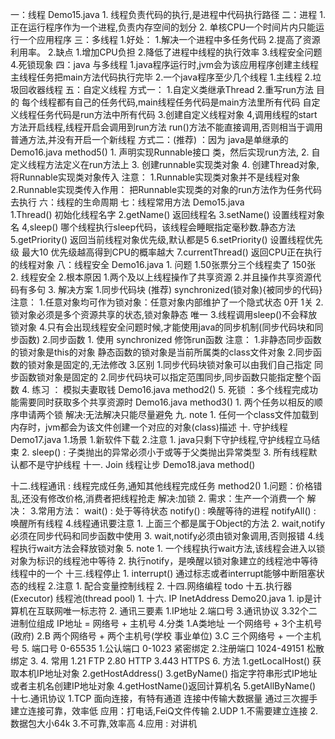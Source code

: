 一：线程  Demo15.java
    1. 线程负责代码的执行,是进程中代码执行路径
二：进程
    1. 正在运行程序作为一个进程,负责内存空间的划分
    2. 单核CPU一个时间片内只能运行一个应用程序
三：多线程
    1.好处：
        1.解决一个进程中多任务代码
        2.提高了资源利用率。
    2.缺点
        1.增加CPU负担
        2.降低了进程中线程的执行效率
        3.线程安全问题
        4.死锁现象
四：java 与多线程
    1.java程序运行时,jvm会为该应用程序创建主线程
    主线程任务把main方法代码执行完毕
    2.一个java程序至少几个线程
        1.主线程 2.垃圾回收器线程
五：自定义线程
    方式一：
        1.自定义类继承Thread
        2.重写run方法 目的
            每个线程都有自己的任务代码,main线程任务代码是main方法里所有代码
            自定义线程任务代码是run方法中所有代码
        3.创建自定义线程对象
        4,调用线程的start方法开启线程,线程开启会调用到run方法
            run()方法不能直接调用,否则相当于调用普通方法,并没有开启一个新线程
    方式二：(推荐) ：因为 java是单继承的   Demo16.java method5()
        1. 声明实现Runnable接口 类，然后实现run方法,
        2. 自定义线程方法定义在run方法上
        3. 创建runnable实现类对象
        4. 创建Thread对象,将Runnable实现类对象传入
        注意：
            1.Runnable实现类对象并不是线程对象
            2.Runnable实现类传入作用：
                把Runnable实现类的对象的run方法作为任务代码去执行
六：线程的生命周期
七：线程常用方法  Demo15.java   
    1.Thread()  初始化线程名字
    2.getName() 返回线程名
    3.setName() 设置线程对象名
    4,sleep() 哪个线程执行sleep代码，该线程会睡眠指定毫秒数.静态方法
    5.getPriority() 返回当前线程对象优先级,默认都是5
    6.setPriority() 设置线程优先级 最大10        优先级越高得到CPU的概率越大
    7.currentThread() 返回CPU正在执行的线程对象
八：线程安全      Demo16.java
    1. 问题
        1.50张票分三个线程卖了 150张
        2. 线程安全
    2.根本原因
        1.两个及以上线程操作了共享资源
        2.并且操作共享资源代码有多句
    3. 解决方案
        1.同步代码块  (推荐)
            synchronized(锁对象){被同步的代码}
            注意：
                1.任意对象均可作为锁对象：任意对象内部维护了一个隐式状态 0开 1关
                2.锁对象必须是多个资源共享的状态,锁对象静态 唯一
                3.线程调用sleep()不会释放锁对象
                4.只有会出现线程安全问题时候,才能使用java的同步机制(同步代码块和同步函数)
        2.同步函数
            1. 使用 synchronized 修饰run函数
            注意：
                1.非静态同步函数的锁对象是this的对象
                  静态函数的锁对象是当前所属类的class文件对象
                2.同步函数的锁对象是固定的,无法修改
        3.区别
            1.同步代码块锁对象可以由我们自己指定
              同步函数锁对象是固定的
            2.同步代码块可以指定范围同步,同步函数只能指定整个函数
    4. 练习 ： 模拟夫妻取钱 Demo16.java  method2()
    5. 死锁 ：多个线程完成功能需要同时获取多个共享资源时 Demo16.java  method3()
        1. 两个任务以相反的顺序申请两个锁
        解决:无法解决只能尽量避免
九. note
    1. 任何一个class文件加载到内存时，jvm都会为该文件创建一个对应的对象(class)描述
十. 守护线程         Demo17.java
    1.场景
        1.新软件下载
    2.注意
        1. java只剩下守护线程,守护线程立马结束
        2. sleep() : 子类抛出的异常必须小于或等于父类抛出异常类型
        3. 所有线程默认都不是守护线程
十一. Join 线程让步  Demo18.java   method()

十二.线程通讯 : 线程完成任务,通知其他线程完成任务 method2()
    1.问题：价格错乱,还没有修改价格,消费者把线程抢走
        解决:加锁
    2. 需求：生产一个消费一个
        解决：
    3.常用方法：
        wait()      :  处于等待状态
        notify()    :   唤醒等待的进程
        notifyAll() :  唤醒所有线程
    4.线程通讯要注意
        1. 上面三个都是属于Object的方法
        2. wait,notify必须在同步代码和同步函数中使用
        3. wait,notify必须由锁对象调用,否则报错
        4.线程执行wait方法会释放锁对象
    5. note
        1. 一个线程执行wait方法,该线程会进入以锁对象为标识的线程池中等待
        2. 执行notify，是唤醒以锁对象建立的线程池中等待线程中的一个
十三.线程停止
    1. interrupt()  通过标志或者interrupt能够中断阻塞状态的线程
    2.注意
        1. 配合变量控制线程
        2.
十四.网络编程
    todo
十五.执行器(Executor)          线程池(thread pool)
    1.
十六. IP  InetAddress    Demo20.java
    1. ip是计算机在互联网唯一标志符
    2. 通讯三要素
        1.IP地址
        2.端口号
        3.通讯协议
    3.32个二进制位组成  IP地址 = 网络号 + 主机号
    4.分类
        1.A类地址 一个网络号 + 3个主机号(政府)
        2.B       两个网络号 + 两个主机号(学校 事业单位)
        3.C       三个网络号 + 一个主机号
    5. 端口号 0-65535
        1.公认端口 0-1023     紧密绑定
        2.注册端口 1024-49151 松散绑定
        3.
        4. 常用
            1.21  FTP
            2.80  HTTP
            3.443 HTTPS
    6. 方法
        1.getLocalHost() 获取本机IP地址对象
        2.getHostAddress()
        3.getByName()  指定字符串形式IP地址或者主机名创建IP地址对象
        4.getHostName()返回计算机名
        5.getAllByName()
十七.通讯协议
    1.TCP
        面向连接，有特有通道
        连接中传输大数据量
        通过三次握手建立连接可靠，效率低
        应用：打电话,FeiQ文件传输
    2.UDP
        1.不需要建立连接
        2.数据包大小64k
        3.不可靠,效率高
        4.应用 : 对讲机
        